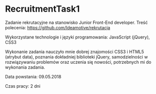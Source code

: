 # RecruitmentTask1
Zadanie rekrutacyjne na stanowisko Junior Front-End developer. Treść polecenia: https://github.com/Ideamotive/rekrutacja

Wykorzystane technologie i języki programowania: JavaScript (jQuery), CSS3

Wykonanie zadania nauczyło mnie dobrej znajomości CSS3 i HTML5 (atrybut data), poznania dokładniej biblioteki jQuery, samodzielności w rozwiązywaniu problemów oraz uczenia się nowości,
potrzebnych mi do wykonania zadania.

Data powstania: 09.05.2018

Czas pracy: 2 dni

